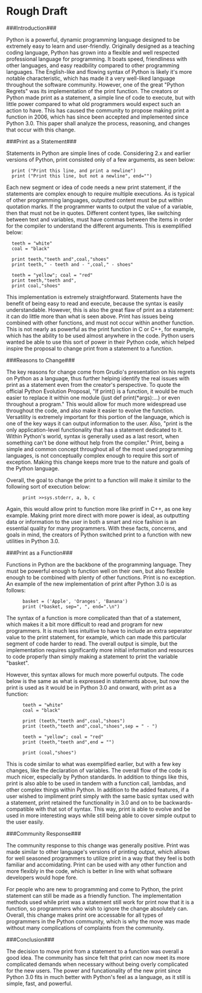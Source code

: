 Rough Draft
===========

###Introduction###

Python is a powerful, dynamic programming language designed to be extremely easy to learn and user-friendly. 
Originally designed as a teaching coding language, Python has grown into a flexible and well respected professional
language for programming. It boats speed, friendliness with other languages, and easy readbility compared to other programming languages.
The English-like and flowing syntax of Python is likely it's more notable characteristic, which has made 
it a very well-liked language throughout the software community. However, one of the great "Python Regrets" was its 
implementation of the print function. The creators or Python made print as a statement, a simple line of code to
execute, but with little power compared to what old programmers would expect such an action to have. This has caused 
the community to propose making print a function in 2006, which has since been accepted and implemented since 
Python 3.0. This paper shall analyze the process, reasoning, and changes that occur with this change.

###Print as a Statement###

Statements in Python are simple lines of code. Considering 2.x and earlier versions of Python, print consisted only 
of a few arguments, as seen below:

      print ("Print this line, and print a newline")
      print ("Print this line, but not a newline", end="")

Each new segment or idea of code needs a new print statement, if the statements are complex enough to require multiple executions. 
As is typical of other programming languages, outputted content must be put within quotation marks. If the programmer 
wants to output the value of a variable, then that must not be in quotes. Different content types, 
like switching between text and variables, must have commas between the items in order for the compiler to understand the different arguments. 
This is exemplified below:

      teeth = "white"
      coal = "black"

      print teeth,"teeth and",coal,"shoes"
      print teeth," - teeth and - ",coal," - shoes"

      teeth = "yellow"; coal = "red"
      print teeth,"teeth and",
      print coal,"shoes"

This implementation is extremely straightforward. Statements have the benefit of being easy to read and execute, 
because the syntax is easily understandable. However, this is also the great flaw of print as a statement: it can 
do little more than what is seen above. Print has issues being combined with other functions, and must not occur 
within another function. This is not nearly as powerful as the print function in C or C++, for example, which has the 
ability to be used almost anywhere in the code. Python users wanted be able to use this sort of power in their 
Python code, which helped inspire the proposal to change print from a statement to a function.

###Reasons to Change###

The key reasons for change come from Grudio's presentation on his regrets on Python as a language, thus further
helping identify the real issues with print as a statement even from the creator's perspective.
To quote the official Python Evolution Proposal, "If print() is a function, it would be much easier to replace it within 
one module (just def print(*args):...) or even throughout a program." This would allow for much more widespread use 
throughout the code, and also make it easier to evolve the function. Versatility is extremely important for this portion of the 
language, which is one of the key ways it can output information to the user. Also, "print is the only application-level 
functionality that has a statement dedicated to it. Within Python's world, syntax is generally used as a last resort, 
when something can't be done without help from the compiler." Print, being a simple and common concept throughout all of 
the most used programming languages, is not conceptually complex enough to require this sort of exception. 
Making this change keeps more true to the nature and goals of the Python language.

Overall, the goal to change the print to a function will make it similar to the following sort of execution below:

          print >>sys.stderr, a, b, c
          
Again, this would allow print to function more like printf in C++, as one key example. Making print more direct with 
more power is ideal, as outputting data or information to the user in both a smart and nice fashion is an essential 
quality for many programmers. With these facts, concerns, and goals in mind, the creators of Python switched print 
to a function with new utilities in Python 3.0.

###Print as a Function###

Functions in Python are the backbone of the programming language. They must be powerful enough to function well on their own, 
but also flexible enough to be combined with plenty of other functions. Print is no exception. An example of the 
new implementation of print after Python 3.0 is as follows:

          basket = ('Apple', 'Oranges', 'Banana')
          print (*basket, sep=", ", end=".\n")
          
The syntax of a function is more complicated than that of a statement, which makes it a bit more difficult to read 
and program for new programmers. It is much less intuitive to have to include an extra seperator value to the print statement, 
for example, which can made this particular segment of code harder to read. The overall output is simple, but the
implementation requires significantly more initial information and resources to code properly than simply making a statement 
to print the variable "basket".

However, this syntax allows for much more powerful outputs. The code below is the same as what is expressed in statements 
above, but now the print is used as it would be in Python 3.0 and onward, with print as a function:

          teeth = "white"
          coal = "black"

          print (teeth,"teeth and",coal,"shoes")
          print (teeth,"teeth and",coal,"shoes",sep = " - ")

          teeth = "yellow"; coal = "red"
          print (teeth,"teeth and",end = "")
          
          print (coal,"shoes")
          
This is code similar to what was exemplified earlier, but with a few key changes, like the declaration of variables. 
The overall flow of the code is much nicer, especially by Python standards. In addition to things like this, print is 
also able to be used in tandem with a function call, lambdas, and other complex things within Python. In addition to the 
added features, if a user wished to impliment print simply with the same basic syntax used with a statement, print 
retained the functionality in 3.0 and on to be backwards-compatible with that sot of syntax. This way, print is able 
to evolve and be used in more interesting ways while still being able to cover simple output to the user easily.
          
###Community Response###

The community response to this change was generally positive. Print was made similar to other language's versions of 
printing output, which allows for well seasoned programmers to utilize print in a way that they feel is both familiar 
and accomidating. Print can be used with any other function and more flexibly in the code, which is better in line with 
what software developers would hope fore.

For people who are new to programming and come to Python, the print statement can still be made as a friendly function. 
The implementation methods used while print was a statement still work for print now that it is a function, so 
programmers who wish to ignore the change absolutely can. Overall, this change makes print ore accessable for all types 
of programmers in the Python community, which is why the move was made without many complications of complaints from 
the community.

###Conclusion###

The decision to move print from a statement to a function was overall a good idea. The community has since felt that print can now 
meet its more complicated demands when necessary without being overly complicated for the new users. The power and funcationality 
of the new print since Python 3.0 fits in much better with Python's feel as a language, as it still is simple, fast, and powerful. 
